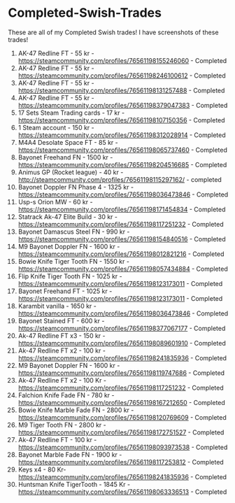 # Completed-Swish-Trades

These are all of my Completed Swish trades! I have screenshots of these trades!

1. AK-47 Redline FT - 55 kr - https://steamcommunity.com/profiles/76561198155246060 - Completed
2. AK-47 Redline FT - 55 kr - https://steamcommunity.com/profiles/76561198246100612 - Completed
3. AK-47 Redline FT - 55 kr - https://steamcommunity.com/profiles/76561198131257488 - Completed
4. AK-47 Redline FT - 55 kr - https://steamcommunity.com/profiles/76561198379047383 - Completed
5. 17 Sets Steam Trading cards - 17 kr - https://steamcommunity.com/profiles/76561198107150356 - Completed
6. 1 Steam account - 150 kr - https://steamcommunity.com/profiles/76561198312028914 - Completed
7. M4A4 Desolate Space FT - 85 kr - https://steamcommunity.com/profiles/76561198065737460 - Completed
8. Bayonet Freehand FN - 1500 kr - https://steamcommunity.com/profiles/76561198204516685 - Completed
9. Animus GP (Rocket league) - 40 kr - http://steamcommunity.com/profiles/76561198115297162/ - completed
10. Bayonet Doppler FN Phase 4 - 1325 kr - https://steamcommunity.com/profiles/76561198036473846 - Completed
11. Usp-s Orion MW - 60 kr - https://steamcommunity.com/profiles/76561198171454834 - Completed
12. Statrack Ak-47 Elite Build - 30 kr - https://steamcommunity.com/profiles/76561198117251232 - Completed
13. Bayonet Damascus Steel FN - 990 kr - https://steamcommunity.com/profiles/76561198154840516 - Completed
14. M9 Bayonet Doppler FN - 1600 kr - https://steamcommunity.com/profiles/76561198012821216 - Completed
15. Bowie Knife Tiger Tooth FN - 1550 kr - https://steamcommunity.com/profiles/76561198057434884 - Completed
16. Flip Knife Tiger Tooth FN - 1025 kr - https://steamcommunity.com/profiles/76561198123173011 - Completed
17. Bayonet Freehand FT - 1025 kr - https://steamcommunity.com/profiles/76561198123173011 - Completed
18. Karambit vanilla - 1650 kr - https://steamcommunity.com/profiles/76561198036473846 - Completed
19. Bayonet Stained FT - 600 kr - https://steamcommunity.com/profiles/76561198377067177 - Completed
20. Ak-47 Redline FT x3 - 150 kr - https://steamcommunity.com/profiles/76561198089601910 - Completed
21. Ak-47 Redline FT x2 - 100 kr - https://steamcommunity.com/profiles/76561198241835936 - Completed
22. M9 Bayonet Doppler FN - 1600 kr - https://steamcommunity.com/profiles/76561198119747686 - Completed
23. Ak-47 Redline FT x2 - 100 Kr - https://steamcommunity.com/profiles/76561198117251232 - Completed
24. Falchion Knife Fade FN - 780 kr - https://steamcommunity.com/profiles/76561198167212650 - Completed
25. Bowie Knife Marble Fade FN - 2800 kr - https://steamcommunity.com/profiles/76561198120769609 - Completed
26. M9 Tiger Tooth FN - 2800 kr - https://steamcommunity.com/profiles/76561198172751527 - Completed
27. Ak-47 Redline FT - 100 kr -  https://steamcommunity.com/profiles/76561198093973538 - Completed
28. Bayonet Marble Fade FN - 1900 kr - https://steamcommunity.com/profiles/76561198117253812 - Completed
29. Keys x4 - 80 Kr- https://steamcommunity.com/profiles/76561198241835936 - Completed
30. Huntsman Knife TigerTooth - 1845 Kr - https://steamcommunity.com/profiles/76561198063336513 - Completed
